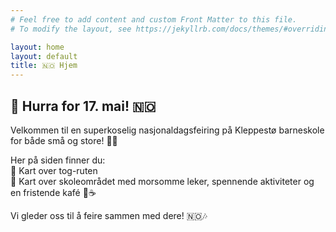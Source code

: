 ```yaml
---
# Feel free to add content and custom Front Matter to this file.
# To modify the layout, see https://jekyllrb.com/docs/themes/#overriding-theme-defaults

layout: home
layout: default
title: 🇳🇴 Hjem
---
```


## 🎉 Hurra for 17. mai! 🇳🇴
Velkommen til en superkoselig nasjonaldagsfeiring på Kleppestø barneskole for både små og store! 🥳🎈

Her på siden finner du:<br>
📍 Kart over tog-ruten<br>
🏫 Kart over skoleområdet med morsomme leker, spennende aktiviteter og en fristende kafé 🍰☕ <br>

Vi gleder oss til å feire sammen med dere! 🇳🇴🎶